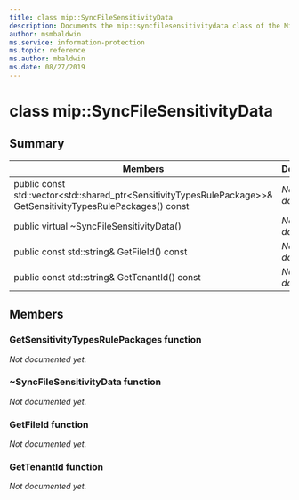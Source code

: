 ```yaml
---
title: class mip::SyncFileSensitivityData 
description: Documents the mip::syncfilesensitivitydata class of the Microsoft Information Protection (MIP) SDK.
author: msmbaldwin
ms.service: information-protection
ms.topic: reference
ms.author: mbaldwin
ms.date: 08/27/2019
---
```


# class mip::SyncFileSensitivityData 
  
## Summary
 Members                        | Descriptions                                
--------------------------------|---------------------------------------------
public const std::vector\<std::shared_ptr\<SensitivityTypesRulePackage\>\>& GetSensitivityTypesRulePackages() const  | _Not yet documented._
public virtual ~SyncFileSensitivityData()  | _Not yet documented._
public const std::string& GetFileId() const  | _Not yet documented._
public const std::string& GetTenantId() const  | _Not yet documented._
  
## Members
  
### GetSensitivityTypesRulePackages function
_Not documented yet._

  
### ~SyncFileSensitivityData function
_Not documented yet._

  
### GetFileId function
_Not documented yet._

  
### GetTenantId function
_Not documented yet._

